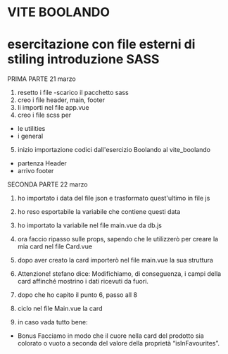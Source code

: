 VITE BOOLANDO
===
esercitazione con file esterni di stiling introduzione SASS
===

PRIMA PARTE 21 marzo
1. resetto i file
  -scarico il pacchetto sass
2. creo i file header, main, footer
3. li importi nel file app.vue
4. creo i file scss per 
  - le utilities
  - i general
5. inizio importazione codici dall'esercizio Boolando al vite_boolando
  - partenza Header
  - arrivo footer

SECONDA PARTE 22 marzo

1. ho importato i data del file json e trasformato quest'ultimo in file js
2. ho reso esportabile la variabile che contiene questi data
3. ho importato la variabile nel file main.vue da db.js
4. ora faccio ripasso sulle props, sapendo che le utilizzerò per creare la mia card nel file Card.vue
5. dopo aver creato la card importerò nel file main.vue la sua struttura 
6. Attenzione! stefano dice: Modifichiamo, di conseguenza, i campi della card affinché mostrino i dati ricevuti da fuori.
7. dopo che ho capito il punto 6, passo all 8
8. ciclo nel file Main.vue la card 

9. in caso vada tutto bene:
  - Bonus
    Facciamo in modo che il cuore nella card del prodotto sia colorato o vuoto a seconda del valore della proprietà “isInFavourites”.